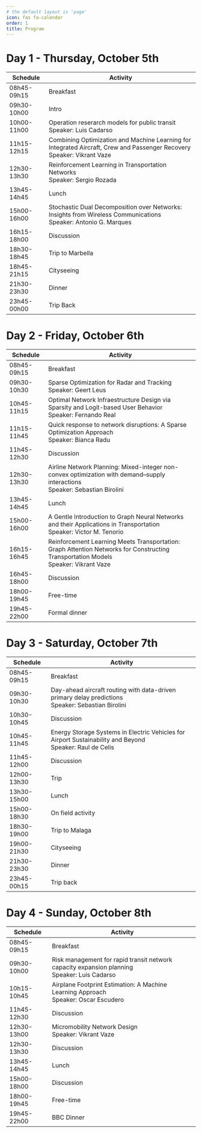 ```yaml
---
# the default layout is 'page'
icon: fas fa-calendar
order: 1
title: Program
---
```


# Day 1 - Thursday, October 5th

| Schedule    | Activity                                                                                                                  |
| ----------- | ------------------------------------------------------------------------------------------------------------------------- |
| 08h45-09h15 | Breakfast                                                                                                                 |
| 09h30-10h00 | Intro                                                                                                                     |
| 10h00-11h00 | Operation reserarch models for public transit<br>Speaker: Luis Cadarso                                                    |
| 11h15-12h15 | Combining Optimization and Machine Learning for Integrated Aircraft, Crew and Passenger Recovery<br>Speaker: Vikrant Vaze |
| 12h30-13h30 | Reinforcement Learning in Transportation Networks<br>Speaker: Sergio Rozada                                               |
| 13h45-14h45 | Lunch                                                                                                                     |
| 15h00-16h00 | Stochastic Dual Decomposition over Networks: Insights from Wireless Communications<br>Speaker: Antonio G. Marques         |
| 16h15-18h00 | Discussion                                                                                                                |
| 18h30-18h45 | Trip to Marbella                                                                                                          |
| 18h45-21h15 | Cityseeing                                                                                                                |
| 21h30-23h30 | Dinner                                                                                                                    |
| 23h45-00h00 | Trip Back                                                                                                                 |

# Day 2 - Friday, October 6th

| Schedule    | Activity                                                                                                                              |
| ----------- | ------------------------------------------------------------------------------------------------------------------------------------- |
| 08h45-09h15 | Breakfast                                                                                                                             |
| 09h30-10h30 | Sparse Optimization for Radar and Tracking<br>Speaker: Geert Leus                                                                     |
| 10h45-11h15 | Optimal Network Infraestructure Design via Sparsity and Logit-based User Behavior<br>Speaker: Fernando Real                           |
| 11h15-11h45 | Quick response to network disruptions: A  Sparse Optimization Approach<br>Speaker: Bianca Radu                                        |
| 11h45-12h30 | Discussion                                                                                                                            |
| 12h30-13h30 | Airline Network Planning: Mixed-integer non-convex optimization with demand–supply interactions<br>Speaker: Sebastian Birolini        |
| 13h45-14h45 | Lunch                                                                                                                                 |
| 15h00-16h00 | A Gentle Introduction to Graph Neural Networks and their Applications in Transportation<br>Speaker: Victor M. Tenorio                 |
| 16h15-16h45 | Reinforcement Learning Meets Transportation: Graph Attention Networks for Constructing Transportation Models<br>Speaker: Vikrant Vaze |
| 16h45-18h00 | Discussion                                                                                                                            |
| 18h00-19h45 | Free-time                                                                                                                             |
| 19h45-22h00 | Formal dinner                                                                                                                         |

# Day 3 - Saturday, October 7th

| Schedule    | Activity                                                                                                    |
| ----------- | ----------------------------------------------------------------------------------------------------------- |
| 08h45-09h15 | Breakfast                                                                                                   |
| 09h30-10h30 | Day-ahead aircraft routing with data-driven primary delay predictions<br>Speaker: Sebastian Birolini        |
| 10h30-10h45 | Discussion                                                                                                  |
| 10h45-11h45 | Energy Storage Systems in Electric Vehicles for Airport Sustainability and Beyond<br>Speaker: Raul de Celis |
| 11h45-12h00 | Discussion                                                                                                  |
| 12h00-13h30 | Trip                                                                                                        |
| 13h30-15h00 | Lunch                                                                                                       |
| 15h00-18h30 | On field activity                                                                                           |
| 18h30-19h00 | Trip to Malaga                                                                                              |
| 19h00-21h30 | Cityseeing                                                                                                  |
| 21h30-23h30 | Dinner                                                                                                      |
| 23h45-00h15 | Trip back                                                                                                   |

# Day 4 - Sunday, October 8th

| Schedule    | Activity                                                                                       |
| ----------- | ---------------------------------------------------------------------------------------------- |
| 08h45-09h15 | Breakfast                                                                                      |
| 09h30-10h00 | Risk management for rapid transit network capacity expansion planning<br>Speaker: Luis Cadarso |
| 10h15-10h45 | Airplane Footprint Estimation: A Machine Learning Approach<br>Speaker: Oscar Escudero          |
| 11h45-12h30 | Discussion                                                                                     |
| 12h30-13h00 | Micromobility Network Design<br>Speaker: Vikrant Vaze                                          |
| 12h30-13h30 | Discussion                                                                                     |
| 13h45-14h45 | Lunch                                                                                          |
| 15h00-18h00 | Discussion                                                                                     |
| 18h00-19h45 | Free-time                                                                                      |
| 19h45-22h00 | BBC Dinner                                                                                     |